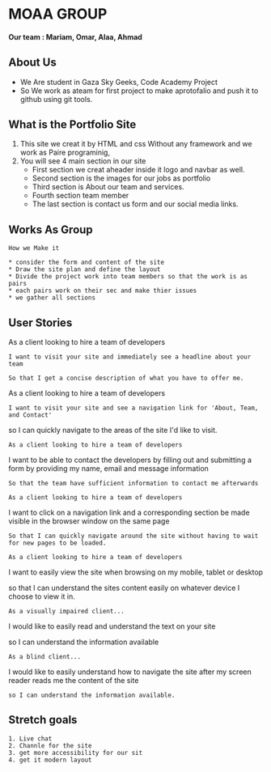 

# MOAA GROUP
#### Our team : Mariam, Omar, Alaa, Ahmad

## About Us ##
- We Are student in Gaza Sky Geeks, Code Academy Project 
- So We work as ateam for first project to make aprotofalio and push it to github using git tools.

## What is the Portfolio Site ##
1. This site we creat it by HTML and css Without any framework and we work as Paire programinig, 
2. You will see 4 main section in our site 
    * First section we creat aheader inside it logo and navbar as well.
    * Second section is the images for our jobs as portfolio 
    * Third section is About our team and services.
    * Fourth section team member
    * The last section is contact us form and our social media links.

## Works As Group 
 `How we Make it`

    * consider the form and content of the site
    * Draw the site plan and define the layout
    * Divide the project work into team members so that the work is as pairs
    * each pairs work on their sec and make thier issues
    * we gather all sections 


## User Stories
As a client looking to hire a team of developers

`I want to visit your site and immediately see a headline about your team`

`So that I get a concise description of what you have to offer me.`

As a client looking to hire a team of developers

`I want to visit your site and see a navigation link for 'About, Team, and Contact'`

so I can quickly navigate to the areas of the site I'd like to visit.

`As a client looking to hire a team of developers`

I want to be able to contact the developers by filling out and submitting a form by providing my name, email and message information

`So that the team have sufficient information to contact me afterwards`

`As a client looking to hire a team of developers`

I want to click on a navigation link and a corresponding section be made visible in the browser window on the same page

`So that I can quickly navigate around the site without having to wait for new pages to be loaded.`

`As a client looking to hire a team of developers`

I want to easily view the site when browsing on my mobile, tablet or desktop

so that I can understand the sites content easily on whatever device I choose to view it in.

`As a visually impaired client...`

I would like to easily read and understand the text on your site

so I can understand the information available

`As a blind client...`

I would like to easily understand how to navigate the site after my screen reader reads me the content of the site

`so I can understand the information available.`

## Stretch goals
    1. Live chat
    2. Channle for the site
    3. get more accessibility for our sit
    4. get it modern layout 

